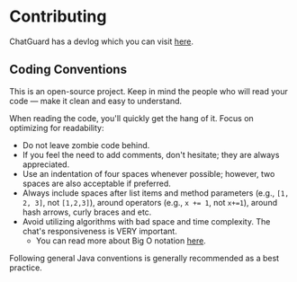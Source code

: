 # Contributing
ChatGuard has a devlog which you can visit [here](https://github.com/users/AleksandarHaralanov/projects/1).

## Coding Conventions
This is an open-source project. Keep in mind the people who will read your code — make it clean and easy to understand.

When reading the code, you'll quickly get the hang of it. Focus on optimizing for readability:

- Do not leave zombie code behind.
- If you feel the need to add comments, don't hesitate; they are always appreciated.
- Use an indentation of four spaces whenever possible; however, two spaces are also acceptable if preferred.
- Always include spaces after list items and method parameters (e.g., `[1, 2, 3]`, not `[1,2,3]`), around operators (e.g., `x += 1`, not `x+=1`), around hash arrows, curly braces and etc.
- Avoid utilizing algorithms with bad space and time complexity. The chat's responsiveness is VERY important.
  - You can read more about Big O notation [here](https://en.wikipedia.org/wiki/Big_O_notation).

Following general Java conventions is generally recommended as a best practice.
